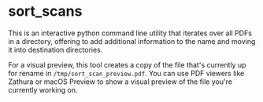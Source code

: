 # sort_scans

This is an interactive python command line utility that iterates over all
PDFs in a directory, offering to add additional information to the name
and moving it into destination directories.

For a visual preview, this tool creates a copy of the file that's
currently up for rename in `/tmp/sort_scan_preview.pdf`. You can use PDF
viewers like Zathura or macOS Preview to show a visual preview of the file
you're currently working on.
